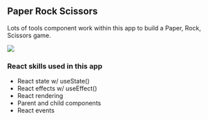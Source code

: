 ## Paper Rock Scissors

Lots of tools component work within this app to build a Paper, Rock, Scissors game.

[![](https://scotch-res.cloudinary.com/video/upload/vs_50,dl_200,e_loop/v1592352061/04_-_rock_paper_scissors_oupoes.gif)](https://learn.chrisoncode.io/courses/10-react-apps-series-a/348623-04-paper-rock-scissors/992070-00-paper-rock-scissors-preview)

### React skills used in this app

- React state w/ useState()
- React effects w/ useEffect()
- React rendering
- Parent and child components
- React events
